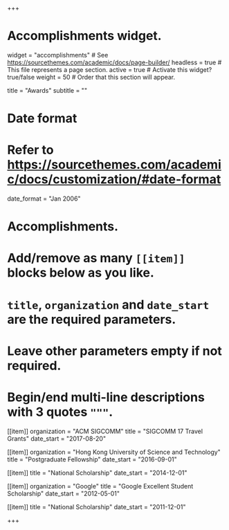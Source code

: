 +++
# Accomplishments widget.
widget = "accomplishments"  # See https://sourcethemes.com/academic/docs/page-builder/
headless = true  # This file represents a page section.
active = true  # Activate this widget? true/false
weight = 50  # Order that this section will appear.

title = "Awards"
subtitle = ""

# Date format
#   Refer to https://sourcethemes.com/academic/docs/customization/#date-format
date_format = "Jan 2006"

# Accomplishments.
#   Add/remove as many `[[item]]` blocks below as you like.
#   `title`, `organization` and `date_start` are the required parameters.
#   Leave other parameters empty if not required.
#   Begin/end multi-line descriptions with 3 quotes `"""`.

[[item]]
  organization = "ACM SIGCOMM"
  title = "SIGCOMM 17 Travel Grants"
  date_start = "2017-08-20"

[[item]]
  organization = "Hong Kong University of Science and Technology"
  title = "Postgraduate Fellowship"
  date_start = "2016-09-01"

[[item]]
  title = "National Scholarship"
  date_start = "2014-12-01"

[[item]]
  organization = "Google"
  title = "Google Excellent Student Scholarship"
  date_start = "2012-05-01"  

[[item]]
  title = "National Scholarship"
  date_start = "2011-12-01"

+++
